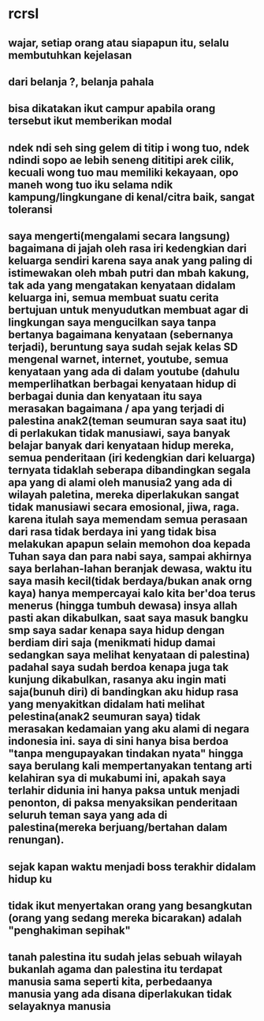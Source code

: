 # rcrsl
## wajar, setiap orang atau siapapun itu, selalu membutuhkan kejelasan
## dari belanja ?, belanja pahala
## bisa dikatakan ikut campur apabila orang tersebut ikut memberikan modal
## ndek ndi seh sing gelem di titip i wong tuo, ndek ndindi sopo ae lebih seneng dititipi arek cilik, kecuali wong tuo mau memiliki kekayaan, opo maneh wong tuo iku selama ndik kampung/lingkungane di kenal/citra baik, sangat toleransi
## saya mengerti(mengalami secara langsung) bagaimana di jajah oleh rasa iri kedengkian dari keluarga sendiri karena saya anak yang paling di istimewakan oleh mbah putri dan mbah kakung, tak ada yang mengatakan kenyataan didalam keluarga ini, semua membuat suatu cerita bertujuan untuk menyudutkan membuat agar di lingkungan saya mengucilkan saya tanpa bertanya bagaimana kenyataan (sebernanya terjadi), beruntung saya sudah sejak kelas SD mengenal warnet, internet, youtube, semua kenyataan yang ada di dalam youtube (dahulu memperlihatkan berbagai kenyataan hidup di berbagai dunia dan kenyataan itu saya merasakan bagaimana / apa yang terjadi di palestina anak2(teman seumuran saya saat itu) di perlakukan tidak manusiawi, saya banyak belajar banyak dari kenyataan hidup mereka, semua penderitaan (iri kedengkian dari keluarga) ternyata tidaklah seberapa dibandingkan segala apa yang di alami oleh manusia2 yang ada di wilayah paletina, mereka diperlakukan sangat tidak manusiawi secara emosional, jiwa, raga. karena itulah saya memendam semua perasaan dari rasa tidak berdaya ini yang tidak bisa melakukan apapun selain memohon doa kepada Tuhan saya dan para nabi saya, sampai akhirnya saya berlahan-lahan beranjak dewasa, waktu itu saya masih kecil(tidak berdaya/bukan anak orng kaya) hanya mempercayai kalo kita ber'doa terus menerus (hingga tumbuh dewasa) insya allah pasti akan dikabulkan, saat saya masuk bangku smp saya sadar kenapa saya hidup dengan berdiam diri saja (menikmati hidup damai sedangkan saya melihat kenyataan di palestina) padahal saya sudah berdoa kenapa juga tak kunjung dikabulkan, rasanya aku ingin mati saja(bunuh diri) di bandingkan aku hidup rasa yang menyakitkan didalam hati melihat pelestina(anak2 seumuran saya) tidak merasakan kedamaian yang aku alami di negara indonesia ini. saya di sini hanya bisa berdoa "tanpa mengupayakan tindakan nyata" hingga saya berulang kali mempertanyakan tentang arti kelahiran sya di mukabumi ini, apakah saya terlahir didunia ini hanya paksa untuk menjadi penonton, di paksa menyaksikan penderitaan seluruh teman saya yang ada di palestina(mereka berjuang/bertahan dalam renungan).

## sejak kapan waktu menjadi boss terakhir didalam hidup ku

## tidak ikut menyertakan orang yang besangkutan (orang yang sedang mereka bicarakan) adalah "penghakiman sepihak"

## tanah palestina itu sudah jelas sebuah wilayah bukanlah agama dan palestina itu terdapat manusia sama seperti kita, perbedaanya manusia yang ada disana diperlakukan tidak selayaknya manusia
